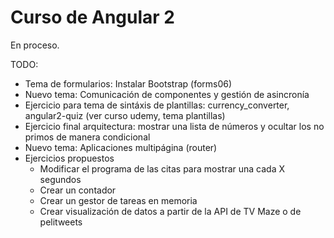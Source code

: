 # Curso de Angular 2

En proceso.

TODO:
* Tema de formularios: Instalar Bootstrap (forms06)
* Nuevo tema: Comunicación de componentes y gestión de asincronía
* Ejercicio para tema de sintáxis de plantillas: currency_converter, angular2-quiz (ver curso udemy, tema plantillas)
* Ejercicio final arquitectura: mostrar una lista de números y ocultar los no primos de manera condicional
* Nuevo tema: Aplicaciones multipágina (router)
* Ejercicios propuestos
    - Modificar el programa de las citas para mostrar una cada X segundos
    - Crear un contador
    - Crear un gestor de tareas en memoria
    - Crear visualización de datos a partir de la API de TV Maze o de pelitweets
